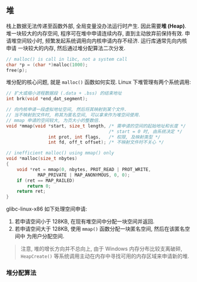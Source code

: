 ## 堆

栈上数据无法传递至函数外部, 全局变量没办法运行时产生. 因此需要**堆 (Heap)**.
堆一块较大的内存空间, 程序可在堆中申请连续内存, 直到主动放弃前保持有效. 
申请堆空间较小时, 频繁发起系统调用向内核申请内存不经济. 运行库通常先向内核申请
一块较大的内存, 然后通过堆分配算法二次分发.

```c
// malloc() is call in libc, not a system call
char *p = (char *)malloc(1000); 
free(p);
```

堆分配的核心问题, 就是 `malloc()` 函数如何实现. Linux 下堆管理有两个系统调用:

```c
// 扩大或缩小进程数据段 (.data + .bss) 的结束地址
int brk(void *end_dat_segment);

// 向内核申请一段虚拟地址空间, 然后将其映射到某个文件.
// 当不映射到文件时, 称其为匿名空间, 可以拿来作为堆空间使用.
// mmap 申请的空间较大, 为页大小的整数倍.
void *mmap(void *start, size_t length, /* 需申请的空间的起始地址和长度 */
                                       /* start = 0 时, 由系统决定 */
                int prot, int flags,   /* 权限, 及映射类型 */
                int fd, off_t offset); /* 不映射文件时不关心 */

// inefficient malloc() using mmap() only
void *malloc(size_t nbytes)
{
    void *ret = mmap(0, nbytes, PROT_READ | PROT_WRITE, 
            MAP_PRIVATE | MAP_ANONYMOUS, 0, 0);
    if (ret == MAP_RAILED)
        return 0;
    return ret;
}
```

glibc-linux-x86 如下处理空间申请:
1. 若申请空间小于 128KB, 在现有堆空间中分配一块空间并返回.
2. 若申请空间大于 128KB, 使用 `mmap()` 函数分配一块匿名空间, 然后在该匿名空间中
为用户分配空间. 

> 注意, 堆的增长方向并不总向上, 由于 Windows 内存分布比较支离破碎, 
`HeapCreate()` 等系统调用主动在内存中寻找可用的内存区域来申请新的堆.

### 堆分配算法


